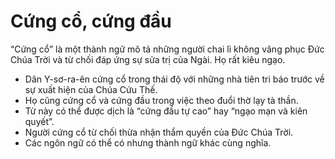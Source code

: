 # Cứng cổ, cứng đầu

“Cứng cổ” là một thành ngữ mô tả những người chai lì không vâng phục Đức Chúa Trời và từ chối đáp ứng sự sửa trị của Ngài. Họ rất kiêu ngạo.
- Dân Y-sơ-ra-ên cứng cổ trong thái độ với những nhà tiên tri báo trước về sự xuất hiện của Chúa Cứu Thế. 
- Họ cũng cứng cổ và cứng đầu trong việc theo đuổi thờ lạy tà thần. 
- Từ này có thể được dịch là “cứng đầu tự cao” hay “ngạo mạn và kiên quyết”.
- Người cứng cổ từ chối thừa nhận thẩm quyền của Đức Chúa Trời. 
- Các ngôn ngữ có thể có nhưng thành ngữ khác cùng nghĩa.

